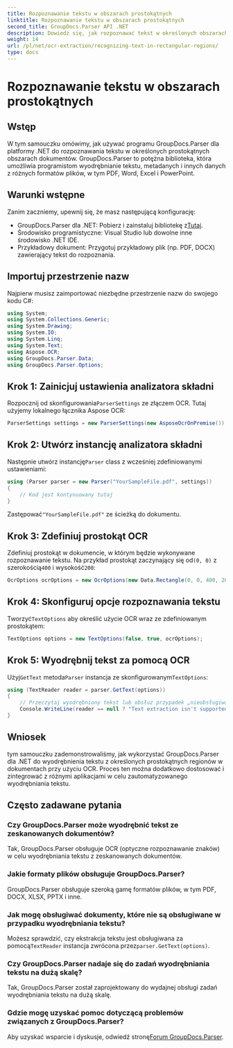```yaml
---
title: Rozpoznawanie tekstu w obszarach prostokątnych
linktitle: Rozpoznawanie tekstu w obszarach prostokątnych
second_title: GroupDocs.Parser API .NET
description: Dowiedz się, jak rozpoznawać tekst w określonych obszarach dokumentów za pomocą GroupDocs.Parser dla .NET z funkcjami OCR.
weight: 14
url: /pl/net/ocr-extraction/recognizing-text-in-rectangular-regions/
type: docs
---
```

# Rozpoznawanie tekstu w obszarach prostokątnych

## Wstęp
W tym samouczku omówimy, jak używać programu GroupDocs.Parser dla platformy .NET do rozpoznawania tekstu w określonych prostokątnych obszarach dokumentów. GroupDocs.Parser to potężna biblioteka, która umożliwia programistom wyodrębnianie tekstu, metadanych i innych danych z różnych formatów plików, w tym PDF, Word, Excel i PowerPoint.
## Warunki wstępne
Zanim zaczniemy, upewnij się, że masz następującą konfigurację:
-  GroupDocs.Parser dla .NET: Pobierz i zainstaluj bibliotekę z[Tutaj](https://releases.groupdocs.com/parser/net/).
- Środowisko programistyczne: Visual Studio lub dowolne inne środowisko .NET IDE.
- Przykładowy dokument: Przygotuj przykładowy plik (np. PDF, DOCX) zawierający tekst do rozpoznania.

## Importuj przestrzenie nazw
Najpierw musisz zaimportować niezbędne przestrzenie nazw do swojego kodu C#:
```csharp
using System;
using System.Collections.Generic;
using System.Drawing;
using System.IO;
using System.Linq;
using System.Text;
using Aspose.OCR;
using GroupDocs.Parser.Data;
using GroupDocs.Parser.Options;
```
## Krok 1: Zainicjuj ustawienia analizatora składni
 Rozpocznij od skonfigurowania`ParserSettings` ze złączem OCR. Tutaj użyjemy lokalnego łącznika Aspose OCR:
```csharp
ParserSettings settings = new ParserSettings(new AsposeOcrOnPremise());
```
## Krok 2: Utwórz instancję analizatora składni
 Następnie utwórz instancję`Parser` class z wcześniej zdefiniowanymi ustawieniami:
```csharp
using (Parser parser = new Parser("YourSampleFile.pdf", settings))
{
    // Kod jest kontynuowany tutaj
}
```
 Zastępować`"YourSampleFile.pdf"` ze ścieżką do dokumentu.
## Krok 3: Zdefiniuj prostokąt OCR
 Zdefiniuj prostokąt w dokumencie, w którym będzie wykonywane rozpoznawanie tekstu. Na przykład prostokąt zaczynający się od`(0, 0)` z szerokością`400` i wysokość`200`:
```csharp
OcrOptions ocrOptions = new OcrOptions(new Data.Rectangle(0, 0, 400, 200));
```
## Krok 4: Skonfiguruj opcje rozpoznawania tekstu
 Tworzyć`TextOptions` aby określić użycie OCR wraz ze zdefiniowanym prostokątem:
```csharp
TextOptions options = new TextOptions(false, true, ocrOptions);
```
## Krok 5: Wyodrębnij tekst za pomocą OCR
 Użyj`GetText` metoda`Parser` instancja ze skonfigurowanym`TextOptions`:
```csharp
using (TextReader reader = parser.GetText(options))
{
    // Przeczytaj wyodrębniony tekst lub obsłuż przypadek „nieobsługiwany”.
    Console.WriteLine(reader == null ? "Text extraction isn't supported" : reader.ReadToEnd());
}
```

## Wniosek
tym samouczku zademonstrowaliśmy, jak wykorzystać GroupDocs.Parser dla .NET do wyodrębnienia tekstu z określonych prostokątnych regionów w dokumentach przy użyciu OCR. Proces ten można dodatkowo dostosować i zintegrować z różnymi aplikacjami w celu zautomatyzowanego wyodrębniania tekstu.

## Często zadawane pytania
### Czy GroupDocs.Parser może wyodrębnić tekst ze zeskanowanych dokumentów?
Tak, GroupDocs.Parser obsługuje OCR (optyczne rozpoznawanie znaków) w celu wyodrębniania tekstu z zeskanowanych dokumentów.
### Jakie formaty plików obsługuje GroupDocs.Parser?
GroupDocs.Parser obsługuje szeroką gamę formatów plików, w tym PDF, DOCX, XLSX, PPTX i inne.
### Jak mogę obsługiwać dokumenty, które nie są obsługiwane w przypadku wyodrębniania tekstu?
 Możesz sprawdzić, czy ekstrakcja tekstu jest obsługiwana za pomocą`TextReader` instancja zwrócona przez`parser.GetText(options)`.
### Czy GroupDocs.Parser nadaje się do zadań wyodrębniania tekstu na dużą skalę?
Tak, GroupDocs.Parser został zaprojektowany do wydajnej obsługi zadań wyodrębniania tekstu na dużą skalę.
### Gdzie mogę uzyskać pomoc dotyczącą problemów związanych z GroupDocs.Parser?
 Aby uzyskać wsparcie i dyskusje, odwiedź stronę[Forum GroupDocs.Parser](https://forum.groupdocs.com/c/parser/17).